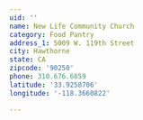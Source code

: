 ```yaml
---
uid: ''
name: New Life Community Church
category: Food Pantry
address_1: 5009 W. 119th Street
city: Hawthorne
state: CA
zipcode: '90250'
phone: 310.676.6859
latitude: '33.9258706'
longitude: '-118.3660822'

---
```

